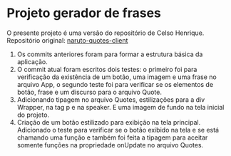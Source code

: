 # Projeto gerador de frases
O presente projeto é uma versão do repositório de Celso Henrique. Repositório original: <a href="https://github.com/celso-henrique/naruto-quotes-client">naruto-quotes-client</a>

1. Os commits anteriores foram para formar a estrutura básica da aplicação.
2. O commit atual foram escritos dois testes: o primeiro foi para verificação da existência de um botão, uma imagem e uma frase no arquivo App, o segundo teste foi para verificar se os elementos de botão, frase e um discurso para o arquivo Quote.
3. Adicionando tipagem no arquivo Quotes, estilizações para a div Wrapper, na tag p e na speaker. E uma imagem de fundo na tela inicial do projeto.
4. Criação de um botão estilizado para exibição na tela principal. Adicionado o teste para verificar se o botão exibido na tela e se está chamando uma função e também foi feita a tipagem para aceitar somente funções na propriedade onUpdate no arquivo Quotes.